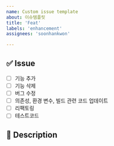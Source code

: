 ```yaml
---
name: Custom issue template
about: 이슈템플릿
title: 'Feat'
labels: 'enhancement'
assignees: 'soonhankwon'

---
```


## ✅  Issue

- [ ] 기능 추가
- [ ] 기능 삭제
- [ ] 버그 수정
- [ ] 의존성, 환경 변수, 빌드 관련 코드 업데이트
- [ ] 리팩토링
- [ ] 테스트코드

## 📑 Description
